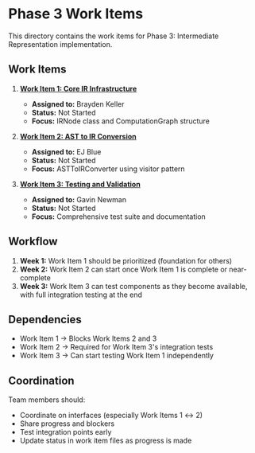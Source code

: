 # Phase 3 Work Items

This directory contains the work items for Phase 3: Intermediate Representation implementation.

## Work Items

1. **[Work Item 1: Core IR Infrastructure](work-item-1-core-ir-infrastructure.md)**
   - **Assigned to:** Brayden Keller
   - **Status:** Not Started
   - **Focus:** IRNode class and ComputationGraph structure

2. **[Work Item 2: AST to IR Conversion](work-item-2-ast-to-ir-conversion.md)**
   - **Assigned to:** EJ Blue
   - **Status:** Not Started
   - **Focus:** ASTToIRConverter using visitor pattern

3. **[Work Item 3: Testing and Validation](work-item-3-testing-and-validation.md)**
   - **Assigned to:** Gavin Newman
   - **Status:** Not Started
   - **Focus:** Comprehensive test suite and documentation

## Workflow

1. **Week 1:** Work Item 1 should be prioritized (foundation for others)
2. **Week 2:** Work Item 2 can start once Work Item 1 is complete or near-complete
3. **Week 3:** Work Item 3 can test components as they become available, with full integration testing at the end

## Dependencies

- Work Item 1 → Blocks Work Items 2 and 3
- Work Item 2 → Required for Work Item 3's integration tests
- Work Item 3 → Can start testing Work Item 1 independently

## Coordination

Team members should:
- Coordinate on interfaces (especially Work Items 1 ↔ 2)
- Share progress and blockers
- Test integration points early
- Update status in work item files as progress is made

